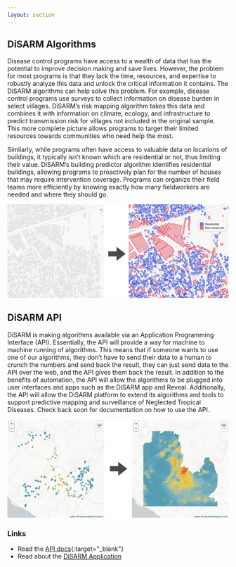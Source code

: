 ```yaml
---
layout: section
---
```


## DiSARM Algorithms

Disease control programs have access to a wealth of data that has the potential to improve decision making and save lives. However, the problem for most programs is that they lack the time, resources, and expertise to robustly analyze this data and unlock the critical information it contains. The DiSARM algorithms can help solve this problem. For example, disease control programs use surveys to collect information on disease burden in select villages. DiSARM’s risk mapping algorithm takes this data and combines it with information on climate, ecology, and infrastructure to predict transmission risk for villages not included in the original sample. This more complete picture allows programs to target their limited resources towards communities who need help the most.

Similarly, while programs often have access to valuable data on locations of buildings, it typically isn’t known which are residential or not, thus limiting their value. DiSARM’s building predictor algorithm identifies residential buildings, allowing programs to proactively plan for the number of houses that may require intervention coverage. Programs can organize their field teams more efficiently by knowing exactly how many fieldworkers are needed and where they should go. 

![](/img/api/building_pred.jpg)


## DiSARM API
DiSARM is making algorithms available via an Application Programming Interface (API). Essentially, the API will provide a way for machine to machine running of algorithms. This means that if someone wants to use one of our algorithms, they don’t have to send their data to a human to crunch the numbers and send back the result, they can just send data to the API over the web, and the API gives them back the result. In addition to the benefits of automation, the API will allow the algorithms to be plugged into user interfaces and apps such as the DiSARM app and Reveal. Additionally, the API will allow the DiSARM platform to extend its algorithms and tools to support predictive mapping and surveillance of Neglected Tropical Diseases. Check back soon for documentation on how to use the API. 

![](/img/api/prev_mapping2.jpg)

### Links
- Read the [<i class="fa fa-external-link"></i> API docs](https://docs.disarm.io/api-docs){:target="_blank"}
- Read about the [DiSARM Application](/app)
